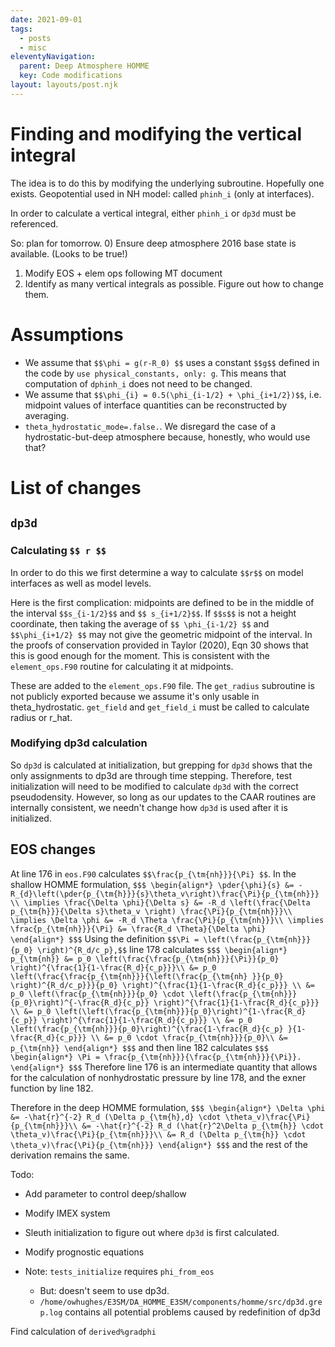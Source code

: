 ```yaml
---
date: 2021-09-01
tags:
  - posts
  - misc
eleventyNavigation:
  parent: Deep Atmosphere HOMME
  key: Code modifications
layout: layouts/post.njk
---
```


# Finding and modifying the vertical integral
The idea is to do this by modifying the underlying subroutine. Hopefully one exists.
Geopotential used in NH model: called `phinh_i` (only at interfaces). 

In order to calculate a vertical integral, either `phinh_i` or `dp3d` must be referenced.

So: plan for tomorrow. 
0) Ensure deep atmosphere 2016 base state is available.  (Looks to be true!)
1) Modify EOS + elem ops following MT document
2) Identify as many vertical integrals as possible. Figure out how to change them.


# Assumptions
* We assume that `$$\phi = g(r-R_0) $$` uses a constant `$$g$$` defined in the code by
`use physical_constants, only: g`. This means that computation of `dphinh_i` 
does not need to be changed.
* We assume that `$$\phi_{i} = 0.5(\phi_{i-1/2} + \phi_{i+1/2})$$`, i.e. midpoint values
of interface quantities can be reconstructed by averaging.
* `theta_hydrostatic_mode=.false.`. We disregard the case of a hydrostatic-but-deep atmosphere
because, honestly, who would use that?



# List of changes

## `dp3d`


### Calculating `$$ r $$`
In order to do this we first determine a way to calculate `$$r$$` on model 
interfaces as well as model levels.

Here is the first complication: midpoints are defined to be in the middle of the interval `$$s_{i-1/2}$$` and
`$$ s_{i+1/2}$$`. If `$$s$$` is not a height coordinate, then taking the average of `$$ \phi_{i-1/2} $$` and `$$\phi_{i+1/2} $$`
may not give the geometric midpoint of the interval. In the proofs of conservation
provided in Taylor (2020), Eqn 30 shows that this is good enough for the moment. This is consistent with the `element_ops.F90` routine
for calculating it at midpoints.

These are added to the `element_ops.F90` file. The `get_radius` subroutine
is not publicly exported because we assume it's only usable in theta_hydrostatic.
`get_field` and `get_field_i` must be called to calculate radius or r_hat. 

### Modifying dp3d calculation

So `dp3d` is calculated at initialization, but grepping for `dp3d` shows that
the only assignments to dp3d are through time stepping. Therefore, test initialization
will need to be modified to calculate `dp3d` with the correct pseudodensity. However, so long as our updates 
to the CAAR routines are internally consistent, we needn't change how `dp3d` is used after it is initialized.


## EOS changes

At line 176 in `eos.F90` calculates `$$\frac{p_{\tm{nh}}}{\Pi} $$`.
In the shallow HOMME formulation, 
`$$$
\begin{align*}
\pder{\phi}{s} &= -R_{d}\left(\pder{p_{\tm{h}}}{s}\theta_v\right)\frac{\Pi}{p_{\tm{nh}}} \\
\implies \frac{\Delta \phi}{\Delta s} &= -R_d \left(\frac{\Delta p_{\tm{h}}}{\Delta s}\theta_v \right) \frac{\Pi}{p_{\tm{nh}}}\\
\implies \Delta \phi &= -R_d \Theta \frac{\Pi}{p_{\tm{nh}}}\\
\implies \frac{p_{\tm{nh}}}{\Pi} &= \frac{R_d \Theta}{\Delta \phi} 
\end{align*}
$$$`
Using the definition `$$\Pi = \left(\frac{p_{\tm{nh}}}{p_0} \right)^{R_d/c_p},$$` line 178 calculates
`$$$
\begin{align*}
p_{\tm{nh}} &= p_0 \left(\frac{\frac{p_{\tm{nh}}}{\Pi}}{p_0} \right)^{\frac{1}{1-\frac{R_d}{c_p}}}\\
&= p_0 \left(\frac{\frac{p_{\tm{nh}}}{\left(\frac{p_{\tm{nh} }}{p_0} \right)^{R_d/c_p}}}{p_0} \right)^{\frac{1}{1-\frac{R_d}{c_p}}} \\
&= p_0 \left(\frac{p_{\tm{nh}}}{p_0} \cdot \left(\frac{p_{\tm{nh}}}{p_0}\right)^{-\frac{R_d}{c_p}} \right)^{\frac{1}{1-\frac{R_d}{c_p}}} \\
&= p_0 \left(\left(\frac{p_{\tm{nh}}}{p_0}\right)^{1-\frac{R_d}{c_p}} \right)^{\frac{1}{1-\frac{R_d}{c_p}}} \\
&= p_0 \left(\frac{p_{\tm{nh}}}{p_0}\right)^{\frac{1-\frac{R_d}{c_p} }{1-\frac{R_d}{c_p}}} \\
&= p_0 \cdot \frac{p_{\tm{nh}}}{p_0}\\
&= p_{\tm{nh}}
\end{align*}
$$$`
and then line 182 calculates
`$$$
\begin{align*}
\Pi = \frac{p_{\tm{nh}}}{\frac{p_{\tm{nh}}}{\Pi}}.
\end{align*}
$$$`
Therefore line 176 is an intermediate quantity that allows for the calculation of nonhydrostatic pressure by line 178,
and the exner function by line 182.

Therefore in the deep HOMME formulation, 
`$$$
\begin{align*}
\Delta \phi &= -\hat{r}^{-2} R_d (\Delta p_{\tm{h},d} \cdot \theta_v)\frac{\Pi}{p_{\tm{nh}}}\\
&= -\hat{r}^{-2} R_d (\hat{r}^2\Delta p_{\tm{h}} \cdot \theta_v)\frac{\Pi}{p_{\tm{nh}}}\\
&= R_d (\Delta p_{\tm{h}} \cdot \theta_v)\frac{\Pi}{p_{\tm{nh}}}
\end{align*}
$$$`
and the rest of the derivation remains the same.


Todo:
* Add parameter to control deep/shallow
* Modify IMEX system
* Sleuth initialization to figure out where `dp3d` is first calculated.
* Modify prognostic equations



* Note: `tests_initialize` requires `phi_from_eos`
  * But: doesn't seem to use dp3d.
  * `/home/owhughes/E3SM/DA_HOMME_E3SM/components/homme/src/dp3d.grep.log` contains all potential problems caused by redefinition of dp3d
  
  
Find calculation of `derived%gradphi`
